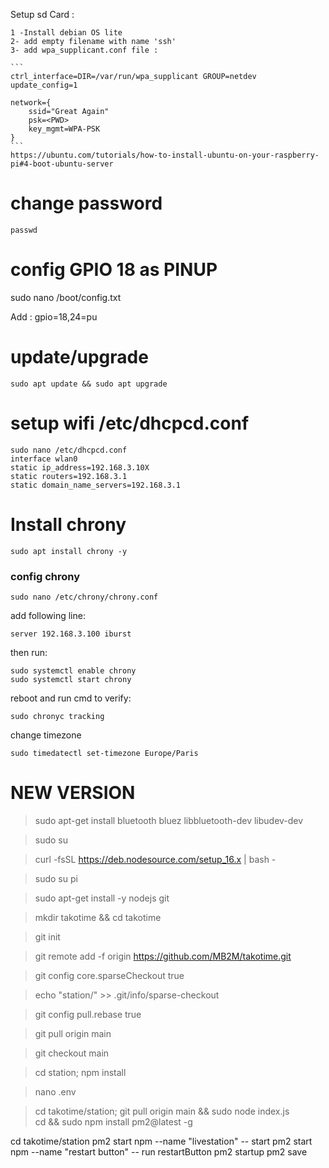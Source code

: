 Setup sd Card :

    1 -Install debian OS lite
    2- add empty filename with name 'ssh'
    3- add wpa_supplicant.conf file :

    ```
    ctrl_interface=DIR=/var/run/wpa_supplicant GROUP=netdev
    update_config=1

    network={
        ssid="Great Again"
        psk=<PWD>
        key_mgmt=WPA-PSK
    }
    ```
    https://ubuntu.com/tutorials/how-to-install-ubuntu-on-your-raspberry-pi#4-boot-ubuntu-server

# change password

    passwd

# config GPIO 18 as PINUP

sudo nano /boot/config.txt

Add : gpio=18,24=pu

# update/upgrade

    sudo apt update && sudo apt upgrade

# setup wifi /etc/dhcpcd.conf

    sudo nano /etc/dhcpcd.conf
    interface wlan0
    static ip_address=192.168.3.10X
    static routers=192.168.3.1
    static domain_name_servers=192.168.3.1

<!-- # install python

    [link info](https://linuxize.com/post/how-to-install-python-3-9-on-debian-10/)

    sudo apt install build-essential zlib1g-dev libncurses5-dev libgdbm-dev libnss3-dev libssl-dev libsqlite3-dev libreadline-dev libffi-dev curl libbz2-dev

    wget https://www.python.org/ftp/python/3.9.9/Python-3.9.9.tgz

    tar -xf Python-3.9.9.tgz

    cd Python-3.9.9/
    ./configure --enable-optimizations

    make -j 4 (4 is the number of processor cores)

    sudo make altinstall

# install postgres sql

    sudo apt-get install postgresql

### Config postgres:

change user:

    sudo -i -u postgres
    psql
    create database workout;
    ALTER USER postgres WITH PASSWORD 'postgres';
    \q
    exit -->

# Install chrony

    sudo apt install chrony -y

### config chrony

    sudo nano /etc/chrony/chrony.conf

add following line:

    server 192.168.3.100 iburst

then run:

    sudo systemctl enable chrony
    sudo systemctl start chrony

reboot and run cmd to verify:

    sudo chronyc tracking

change timezone

    sudo timedatectl set-timezone Europe/Paris

<!-- # install pip

    sudo apt-get install pip

# prepare station

### from dev:

    scp -r station pi@192.168.3.1XX:~

### from station:

    pip install psycopg2
    pip install websocket-client
    pip install smbus -->

<!-- # Configure bluetooth:

1st time install:

    sudo apt install bluetooth pi-bluetooth bluez

Reboot and run:

    sudo bluetoothctl
    scan on
    pair XX:XX:XX:XX:XX:XX
    trust XX:XX:XX:XX:XX:XX
    exit -->

# NEW VERSION

> sudo apt-get install bluetooth bluez libbluetooth-dev libudev-dev

> sudo su

> curl -fsSL https://deb.nodesource.com/setup_16.x | bash -

> sudo su pi

> sudo apt-get install -y nodejs git

> mkdir takotime && cd takotime

> git init

> git remote add -f origin https://github.com/MB2M/takotime.git

> git config core.sparseCheckout true

> echo "station/" >> .git/info/sparse-checkout

> git config pull.rebase true

> git pull origin main

> git checkout main

> cd station; npm install

> nano .env

> cd takotime/station; git pull origin main && sudo node index.js   
cd && sudo npm install pm2@latest -g

cd takotime/station 
pm2 start npm --name "livestation" -- start
pm2 start npm --name "restart button" -- run restartButton
pm2 startup
pm2 save

<!-- ## Setup systemd services

### station.service

>sudo nano /etc/systemd/system/station.service

[Unit]
Description=Station Service
Wants=network-online.target
After=network-online.target

[Service]
WorkingDirectory=/home/pi/takotime/station
ExecStartPre=sudo rm -f livestation.json
ExecStart=sudo /usr/bin/node index.js
Restart=on-failure
User=pi
Environment=PORT=3000

[Install]
WantedBy=multi-user.target

### station_reload.service

>sudo nano /etc/systemd/system/station_service.service

[Unit]
Description=Station Service
Wants=network-online.target
After=network-online.target

[Service]
WorkingDirectory=/home/pi/takotime/station
ExecStart=sudo /usr/bin/node buttonRestartScript.js
Restart=on-failure
User=pi
Environment=PORT=3000

[Install]
WantedBy=multi-user.target -->